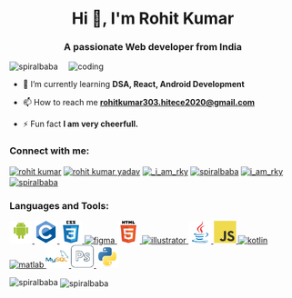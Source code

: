 <h1 align="center">Hi 👋, I'm Rohit Kumar</h1>
<h3 align="center">A passionate Web developer from India</h3>

<img align="right" alt="coding" width="400" src="https://miro.medium.com/v2/resize:fit:1400/0*C-cPP9D2MIyeexAT.gif">

<p align="left"> <img src="https://komarev.com/ghpvc/?username=spiralbaba&label=Profile%20views&color=0e75b6&style=flat" alt="spiralbaba" /> </p>

- 🌱 I’m currently learning **DSA, React, Android Development**

- 📫 How to reach me **rohitkumar303.hitece2020@gmail.com**

- ⚡ Fun fact **I am very cheerfull.**

<h3 align="left">Connect with me:</h3>
<p align="left">
<a href="https://www.linkedin.com/in/rohit-kumar-00991a22a/" target="blank"><img align="center" src="https://raw.githubusercontent.com/rahuldkjain/github-profile-readme-generator/master/src/images/icons/Social/linked-in-alt.svg" alt="rohit kumar" height="30" width="40" /></a>
<a href="https://fb.com/rohit kumar yadav" target="blank"><img align="center" src="https://raw.githubusercontent.com/rahuldkjain/github-profile-readme-generator/master/src/images/icons/Social/facebook.svg" alt="rohit kumar yadav" height="30" width="40" /></a>
<a href="https://instagram.com/_i_am_rky" target="blank"><img align="center" src="https://raw.githubusercontent.com/rahuldkjain/github-profile-readme-generator/master/src/images/icons/Social/instagram.svg" alt="_i_am_rky" height="30" width="40" /></a>
<a href="https://www.codechef.com/users/spiralbaba" target="blank"><img align="center" src="https://cdn.jsdelivr.net/npm/simple-icons@3.1.0/icons/codechef.svg" alt="spiralbaba" height="30" width="40" /></a>
<a href="https://www.hackerrank.com/i_am_rky" target="blank"><img align="center" src="https://raw.githubusercontent.com/rahuldkjain/github-profile-readme-generator/master/src/images/icons/Social/hackerrank.svg" alt="i_am_rky" height="30" width="40" /></a>
<a href="https://www.leetcode.com/spiralbaba" target="blank"><img align="center" src="https://raw.githubusercontent.com/rahuldkjain/github-profile-readme-generator/master/src/images/icons/Social/leet-code.svg" alt="spiralbaba" height="30" width="40" /></a>
</p>

<h3 align="left">Languages and Tools:</h3>
<p align="left"> <a href="https://developer.android.com" target="_blank" rel="noreferrer"> <img src="https://raw.githubusercontent.com/devicons/devicon/master/icons/android/android-original-wordmark.svg" alt="android" width="40" height="40"/> </a> <a href="https://www.cprogramming.com/" target="_blank" rel="noreferrer"> <img src="https://raw.githubusercontent.com/devicons/devicon/master/icons/c/c-original.svg" alt="c" width="40" height="40"/> </a> <a href="https://www.w3schools.com/css/" target="_blank" rel="noreferrer"> <img src="https://raw.githubusercontent.com/devicons/devicon/master/icons/css3/css3-original-wordmark.svg" alt="css3" width="40" height="40"/> </a> <a href="https://www.figma.com/" target="_blank" rel="noreferrer"> <img src="https://www.vectorlogo.zone/logos/figma/figma-icon.svg" alt="figma" width="40" height="40"/> </a> <a href="https://www.w3.org/html/" target="_blank" rel="noreferrer"> <img src="https://raw.githubusercontent.com/devicons/devicon/master/icons/html5/html5-original-wordmark.svg" alt="html5" width="40" height="40"/> </a> <a href="https://www.adobe.com/in/products/illustrator.html" target="_blank" rel="noreferrer"> <img src="https://www.vectorlogo.zone/logos/adobe_illustrator/adobe_illustrator-icon.svg" alt="illustrator" width="40" height="40"/> </a> <a href="https://www.java.com" target="_blank" rel="noreferrer"> <img src="https://raw.githubusercontent.com/devicons/devicon/master/icons/java/java-original.svg" alt="java" width="40" height="40"/> </a> <a href="https://developer.mozilla.org/en-US/docs/Web/JavaScript" target="_blank" rel="noreferrer"> <img src="https://raw.githubusercontent.com/devicons/devicon/master/icons/javascript/javascript-original.svg" alt="javascript" width="40" height="40"/> </a> <a href="https://kotlinlang.org" target="_blank" rel="noreferrer"> <img src="https://www.vectorlogo.zone/logos/kotlinlang/kotlinlang-icon.svg" alt="kotlin" width="40" height="40"/> </a> <a href="https://www.mathworks.com/" target="_blank" rel="noreferrer"> <img src="https://upload.wikimedia.org/wikipedia/commons/2/21/Matlab_Logo.png" alt="matlab" width="40" height="40"/> </a> <a href="https://www.mysql.com/" target="_blank" rel="noreferrer"> <img src="https://raw.githubusercontent.com/devicons/devicon/master/icons/mysql/mysql-original-wordmark.svg" alt="mysql" width="40" height="40"/> </a> <a href="https://www.photoshop.com/en" target="_blank" rel="noreferrer"> <img src="https://raw.githubusercontent.com/devicons/devicon/master/icons/photoshop/photoshop-line.svg" alt="photoshop" width="40" height="40"/> </a> <a href="https://www.python.org" target="_blank" rel="noreferrer"> <img src="https://raw.githubusercontent.com/devicons/devicon/master/icons/python/python-original.svg" alt="python" width="40" height="40"/> </a> </p>

<p><img align="left" src="https://github-readme-stats.vercel.app/api/top-langs?username=spiralbaba&show_icons=true&locale=en&layout=compact" alt="spiralbaba" /></p>

<p>&nbsp;<img align="center" src="https://github-readme-stats.vercel.app/api?username=spiralbaba&show_icons=true&locale=en" alt="spiralbaba" /></p>
